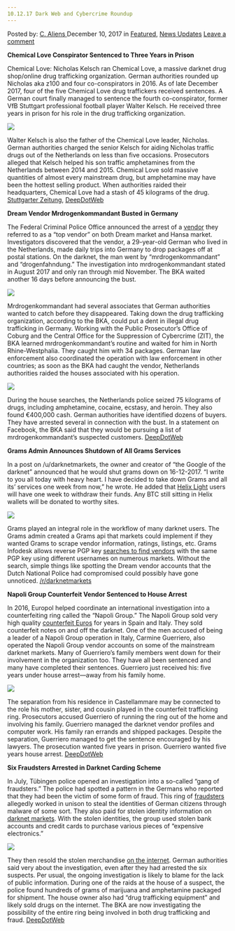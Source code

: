 ```yaml
---
10.12.17 Dark Web and Cybercrime Roundup
---
```

<article class="post-listing post-23845 post type-post status-publish format-standard has-post-thumbnail hentry category-deepdot-news category-news-updates tag-6152 tag-cybercrime tag-dark tag-roundup tag-web">
    <div class="post-inner">
        <span>Posted by: <a href="https://www.deepdotweb.com/author/caliens/" title="">C. Aliens </a></span>
    <span>December 10, 2017</span>
    <span>in <a href="https://www.deepdotweb.com/category/deepdot-news/" rel="category tag">Featured</a>, <a href="https://www.deepdotweb.com/category/news-updates/" rel="category tag">News Updates</a></span>
    <span><a href="https://www.deepdotweb.com/2017/12/10/10-12-17-dark-web-cybercrime-roundup/#respond">Leave a comment</a></span>
    </p>
    <div class="clear"></div>
    <div class="entry">
    <p><strong>Chemical Love Conspirator Sentenced to Three Years in Prison</strong></p>
    <p>Chemical Love: Nicholas Kelsch ran Chemical Love, a massive darknet drug shop/online drug trafficking organization. German authorities rounded up Nicholas aka z100 and four co-conspirators in 2016. As of late December 2017, four of the five Chemical Love drug traffickers received sentences. A German court finally managed to sentence the fourth co-conspirator, former VfB Stuttgart professional football player Walter Kelsch. He received three years in prison for his role in the drug trafficking organization.</p>
    <p><img class="wp-image-23847" src="https://www.deepdotweb.com/wp-content/uploads/2017/12/word-image-16.jpeg" srcset="https://www.deepdotweb.com/wp-content/uploads/2017/12/word-image-16.jpeg 850w, https://www.deepdotweb.com/wp-content/uploads/2017/12/word-image-16-300x169.jpeg 300w" sizes="(max-width: 850px) 100vw, 850px" /></p>
    <p>Walter Kelsch is also the father of the Chemical Love leader, Nicholas. German authorities charged the senior Kelsch for aiding Nicholas traffic drugs out of the Netherlands on less than five occasions. Prosecutors alleged that Kelsch helped his son traffic amphetamines from the Netherlands between 2014 and 2015. Chemical Love sold massive quantities of almost every mainstream drug, but amphetamine may have been the hottest selling product. When authorities raided their headquarters, Chemical Love had a stash of 45 kilograms of the drug. <a href="https://www.stuttgarter-zeitung.de/inhalt.beihilfe-zum-drogenhandel-ex-vfb-profi-walter-kelsch-muss-ins-gefaengnis.8df04c3b-fce8-4e31-85d9-be0f1045f594.html">Stuttgarter Zeitung</a>, <a href="https://www.deepdotweb.com/2017/12/08/chemical-love-kingpins-dad-fights-acquittal/">DeepDotWeb</a></p>
    <p><strong>Dream Vendor Mrdrogenkommandant Busted in Germany</strong></p>
    <p>The Federal Criminal Police Office announced the arrest of a <a href="https://www.deepdotweb.com/tag/vendor/">vendor</a> they referred to as a “top vendor” on both Dream market and Hansa market. Investigators discovered that the vendor, a 29-year-old German who lived in the Netherlands, made daily trips into Germany to drop packages off at postal stations. On the darknet, the man went by “mrdrogenkommandant” and “drogenfahndung.” The investigation into mrdrogenkommandant stated in August 2017 and only ran through mid November. The BKA waited another 16 days before announcing the bust.</p>
    <p><img class="wp-image-23848" src="https://www.deepdotweb.com/wp-content/uploads/2017/12/word-image-9.png" srcset="https://www.deepdotweb.com/wp-content/uploads/2017/12/word-image-9.png 857w, https://www.deepdotweb.com/wp-content/uploads/2017/12/word-image-9-300x173.png 300w" sizes="(max-width: 857px) 100vw, 857px" /></p>
    <p>Mrdrogenkommandant had several associates that German authorities wanted to catch before they disappeared. Taking down the drug trafficking organization, according to the BKA, could put a dent in illegal drug trafficking in Germany. Working with the Public Prosecutor’s Office of Coburg and the Central Office for the Suppression of Cybercrime (ZIT), the BKA learned mrdrogenkommandant’s routine and waited for him in North Rhine-Westphalia. They caught him with 34 packages. German law enforcement also coordinated the operation with law enforcement in other countries; as soon as the BKA had caught the vendor, Netherlands authorities raided the houses associated with his operation.</p>
    <p><img class="wp-image-23849" src="https://www.deepdotweb.com/wp-content/uploads/2017/12/word-image-17.jpeg" srcset="https://www.deepdotweb.com/wp-content/uploads/2017/12/word-image-17.jpeg 630w, https://www.deepdotweb.com/wp-content/uploads/2017/12/word-image-17-300x193.jpeg 300w" sizes="(max-width: 630px) 100vw, 630px" /></p>
    <p>During the house searches, the Netherlands police seized 75 kilograms of drugs, including amphetamine, cocaine, ecstasy, and heroin. They also found €400,000 cash. German authorities have identified dozens of buyers. They have arrested several in connection with the bust. In a statement on Facebook, the BKA said that they would be pursuing a list of mrdrogenkommandant’s suspected customers. <a href="https://www.deepdotweb.com/2017/12/09/major-dream-vendor-busted-germany/">DeepDotWeb</a></p>
    <p><strong>Grams Admin Announces Shutdown of All Grams Services </strong></p>
    <p>In a post on /u/darknetmarkets, the owner and creator of “the Google of the darknet” announced that he would shut grams down on 16-12-2017. “I write to you all today with heavy heart. I have decided to take down Grams and all its&#8217; services one week from now,” he wrote. He added that <a href="http://www.deepdotweb.com/2014/06/22/introducing-gramx-helix-bitcoins-cleaner/">Helix Light</a> users will have one week to withdraw their funds. Any BTC still sitting in Helix wallets will be donated to worthy sites.</p>
    <p><img class="wp-image-23850 aligncenter" src="https://www.deepdotweb.com/wp-content/uploads/2017/12/word-image-10.png" srcset="https://www.deepdotweb.com/wp-content/uploads/2017/12/word-image-10.png 800w, https://www.deepdotweb.com/wp-content/uploads/2017/12/word-image-10-300x188.png 300w" sizes="(max-width: 800px) 100vw, 800px" /></p>
    <p>Grams played an integral role in the workflow of many darknet users. The Grams admin created a Grams api that markets could implement if they wanted Grams to scrape vendor information, ratings, listings, etc. Grams Infodesk allows reverse PGP key <a href="http://www.deepdotweb.com/2014/04/08/grams-darknetmarkets-search-engine/">searches to find vendors</a> with the same PGP key using different usernames on numerous markets. Without the search, simple things like spotting the Dream vendor accounts that the Dutch National Police had compromised could possibly have gone unnoticed. <a href="https://www.reddit.com/r/DarkNetMarkets/comments/7il24c/so_long_and_thanks_for_all_the_fish/">/r/darknetmarkets</a></p>
    <p><strong>Napoli Group Counterfeit Vendor Sentenced to House Arrest</strong></p>
    <p>In 2016, Europol helped coordinate an international investigation into a counterfeiting ring called the “Napoli Group.” The Napoli Group sold very high quality <a href="https://www.deepdotweb.com/tag/euros/">counterfeit Euros</a> for years in Spain and Italy. They sold counterfeit notes on and off the darknet. One of the men accused of being a leader of a Napoli Group operation in Italy, Carmine Guerriero, also operated the Napoli Group vendor accounts on some of the mainstream darknet markets. Many of Guerriero’s family members went down for their involvement in the organization too. They have all been sentenced and many have completed their sentences. Guerriero just received his: five years under house arrest—away from his family home.</p>
    <p><img class="wp-image-23852 aligncenter" src="https://www.deepdotweb.com/wp-content/uploads/2017/12/word-image-18.jpeg" srcset="https://www.deepdotweb.com/wp-content/uploads/2017/12/word-image-18.jpeg 660w, https://www.deepdotweb.com/wp-content/uploads/2017/12/word-image-18-300x150.jpeg 300w" sizes="(max-width: 660px) 100vw, 660px" /></p>
    <p>The separation from his residence in Castellammare may be connected to the role his mother, sister, and cousin played in the counterfeit trafficking ring. Prosecutors accused Guerriero of running the ring out of the home and involving his family. Guerriero managed the darknet vendor profiles and computer work. His family ran errands and shipped packages. Despite the separation, Guerriero managed to get the sentence encouraged by his lawyers. The prosecution wanted five years in prison. Guerriero wanted five years house arrest. <a href="https://www.deepdotweb.com/2017/12/08/napoli-group-counterfeit-vendor-sentenced-house-arrest/">DeepDotWeb</a></p>
    <p><strong>Six Fraudsters Arrested in Darknet Carding Scheme</strong></p>
    <p>In July, Tübingen police opened an investigation into a so-called “gang of fraudsters.” The police had spotted a pattern in the Germans who reported that they had been the victim of some form of fraud. This ring of <a href="https://www.deepdotweb.com/tag/fraud/">fraudsters</a> allegedly worked in unison to steal the identities of German citizens through malware of some sort. They also paid for stolen identity information on <a href="https://www.deepdotweb.com/2013/10/28/updated-llist-of-hidden-marketplaces-tor-i2p/">darknet markets</a>. With the stolen identities, the group used stolen bank accounts and credit cards to purchase various pieces of “expensive electronics.”</p>
    <p><img class="wp-image-23853" src="https://www.deepdotweb.com/wp-content/uploads/2017/12/word-image-19.jpeg" srcset="https://www.deepdotweb.com/wp-content/uploads/2017/12/word-image-19.jpeg 800w, https://www.deepdotweb.com/wp-content/uploads/2017/12/word-image-19-300x153.jpeg 300w" sizes="(max-width: 800px) 100vw, 800px" /></p>
    <p>They then resold the stolen merchandise <a href="https://www.deepdotweb.com/tag/cyber/">on the internet</a>. German authorities said very about the investigation, even after they had arrested the six suspects. Per usual, the ongoing investigation is likely to blame for the lack of public information. During one of the raids at the house of a suspect, the police found hundreds of grams of marijuana and amphetamine packaged for shipment. The house owner also had “drug trafficking equipment” and likely sold drugs on the internet. The BKA are now investigating the possibility of the entire ring being involved in both drug trafficking and fraud. <a href="https://www.deepdotweb.com/2017/12/05/six-fraudsters-arrested-darknet-carding-scheme/">DeepDotWeb</a></p>
    </div>
    <span style="display:none"><a href="https://www.deepdotweb.com/tag/101217/" rel="tag">101217</a> <a href="https://www.deepdotweb.com/tag/cybercrime/" rel="tag">cybercrime</a> <a href="https://www.deepdotweb.com/tag/dark/" rel="tag">dark</a> <a href="https://www.deepdotweb.com/tag/roundup/" rel="tag">roundup</a> <a href="https://www.deepdotweb.com/tag/web/" rel="tag">web</a></span> <span style="display:none" class="updated">2017-12-10</span>
    <div style="display:none" class="vcard author" itemprop="author" itemscope itemtype="http://schema.org/Person"><strong class="fn" itemprop="name"><a href="https://www.deepdotweb.com/author/caliens/" title="Posts by C. Aliens" rel="author">C. Aliens</a></strong></div>
    </div>
</article>

